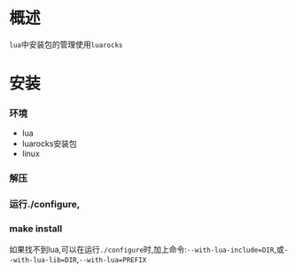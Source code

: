 # 概述
`lua`中安装包的管理使用`luarocks`
# 安装
### 环境
* lua
* luarocks安装包
* linux
### 解压
### 运行./configure,
### make install

如果找不到lua,可以在运行`./configure`时,加上命令:`--with-lua-include=DIR`,或`--with-lua-lib=DIR`,`--with-lua=PREFIX`